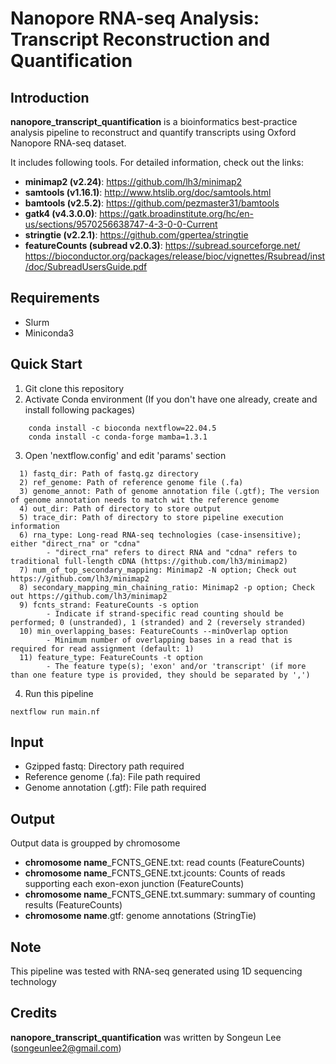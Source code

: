 # Nanopore RNA-seq Analysis: Transcript Reconstruction and Quantification


## Introduction
**nanopore_transcript_quantification** is a bioinformatics best-practice analysis pipeline to reconstruct and quantify transcripts using Oxford Nanopore RNA-seq dataset.

It includes following tools. For detailed information, check out the links:
  - **minimap2 (v2.24)**: https://github.com/lh3/minimap2
  - **samtools (v1.16.1)**: http://www.htslib.org/doc/samtools.html
  - **bamtools (v2.5.2)**: https://github.com/pezmaster31/bamtools
  - **gatk4 (v4.3.0.0)**: https://gatk.broadinstitute.org/hc/en-us/sections/9570256638747-4-3-0-0-Current
  - **stringtie (v2.2.1)**: https://github.com/gpertea/stringtie
  - **featureCounts (subread v2.0.3)**: https://subread.sourceforge.net/ https://bioconductor.org/packages/release/bioc/vignettes/Rsubread/inst/doc/SubreadUsersGuide.pdf


## Requirements
  - Slurm
  - Miniconda3


## Quick Start
1. Git clone this repository 
2. Activate Conda environment (If you don't have one already, create and install following packages)
```
    conda install -c bioconda nextflow=22.04.5
    conda install -c conda-forge mamba=1.3.1
``` 
3. Open 'nextflow.config' and edit 'params' section 
```
  1) fastq_dir: Path of fastq.gz directory
  2) ref_genome: Path of reference genome file (.fa) 
  3) genome_annot: Path of genome annotation file (.gtf); The version of genome annotation needs to match wit the reference genome
  4) out_dir: Path of directory to store output
  5) trace_dir: Path of directory to store pipeline execution information
  6) rna_type: Long-read RNA-seq technologies (case-insensitive); either "direct_rna" or "cdna"
        - "direct_rna" refers to direct RNA and "cdna" refers to traditional full-length cDNA (https://github.com/lh3/minimap2)
  7) num_of_top_secondary_mapping: Minimap2 -N option; Check out https://github.com/lh3/minimap2
  8) secondary_mapping_min_chaining_ratio: Minimap2 -p option; Check out https://github.com/lh3/minimap2
  9) fcnts_strand: FeatureCounts -s option
        - Indicate if strand-specific read counting should be performed; 0 (unstranded), 1 (stranded) and 2 (reversely stranded)
  10) min_overlapping_bases: FeatureCounts --minOverlap option
        - Minimum number of overlapping bases in a read that is required for read assignment (default: 1) 
  11) feature_type: FeatureCounts -t option
        - The feature type(s); 'exon' and/or 'transcript' (if more than one feature type is provided, they should be separated by ',')  
```
4. Run this pipeline  
```
nextflow run main.nf
```


## Input
- Gzipped fastq: Directory path required
- Reference genome (.fa): File path required
- Genome annotation (.gtf): File path required 


## Output
Output data is groupped by chromosome
- **chromosome name**_FCNTS_GENE.txt: read counts (FeatureCounts)
- **chromosome name**_FCNTS_GENE.txt.jcounts: Counts of reads supporting each exon-exon junction (FeatureCounts)
- **chromosome name**_FCNTS_GENE.txt.summary: summary of counting results (FeatureCounts)
- **chromosome name**.gtf: genome annotations (StringTie)


## Note
 This pipeline was tested with RNA-seq generated using 1D sequencing technology 


## Credits
 **nanopore_transcript_quantification** was written by Songeun Lee (songeunlee2@gmail.com)
